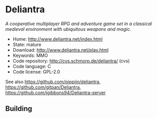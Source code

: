 # Deliantra

_A cooperative multiplayer RPG and adventure game set in a classical medieval environment with ubiquitous weapons and magic._

- Home: http://www.deliantra.net/index.html
- State: mature
- Download: http://www.deliantra.net/play.html
- Keywords: MMO
- Code repository: http://cvs.schmorp.de/deliantra/ (cvs)
- Code language: C
- Code license: GPL-2.0

See also https://github.com/pippijn/deliantra, https://github.com/gitpan/Deliantra, https://github.com/jgibbons94/Deliantra-server

## Building
